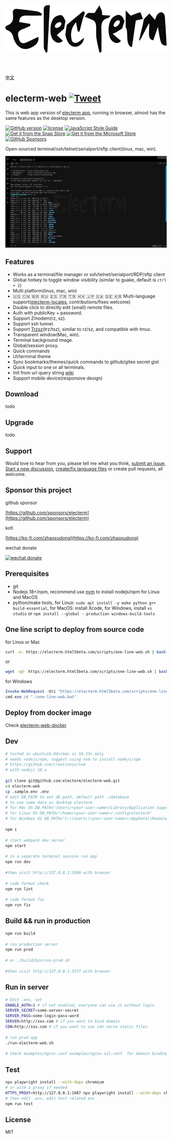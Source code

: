 <h1 align="center" style="padding-top: 60px;padding-bottom: 40px;">
    <a href="https://electerm.github.io/electerm">
        <img src="https://github.com/electerm/electerm-resource/raw/master/static/images/electerm.png", alt="" />
    </a>
</h1>

[中文](README_cn.md)

# electerm-web [![Tweet](https://img.shields.io/twitter/url/http/shields.io.svg?style=social)](https://twitter.com/intent/tweet?text=Open%20sourced%20terminal%2Fssh%2Fsftp%20client(linux%2C%20mac%2C%20win)&url=https%3A%2F%2Fgithub.com%2Felecterm%2Felecterm-web&hashtags=electerm,ssh,terminal,sftp)

This is web app version of [electerm app](https://github.com/electerm/electerm), running in browser, almost has the same features as the desktop version.

[![GitHub version](https://img.shields.io/github/release/electerm/electerm/all.svg)](https://github.com/electerm/electerm/releases)
[![license](https://img.shields.io/github/license/electerm/electerm.svg)](https://github.com/electerm/electerm-dev/blob/master/LICENSE)
[![JavaScript Style Guide](https://img.shields.io/badge/code_style-standard-brightgreen.svg)](https://standardjs.com)
[![Get it from the Snap Store](https://img.shields.io/badge/Snap-Store-green)](https://snapcraft.io/electerm)
[![Get it from the Microsoft Store](https://img.shields.io/badge/Microsoft-Store-blue)](https://www.microsoft.com/store/apps/9NCN7272GTFF)
[![GitHub Sponsors](https://img.shields.io/github/sponsors/electerm?label=Sponsors)](https://github.com/sponsors/electerm)

Open-sourced terminal/ssh/telnet/serialport/sftp client(linux, mac, win).

<div align="center">
  <img src="https://github.com/electerm/electerm-resource/raw/master/static/images/electerm.gif", alt="" />
</div>

## Features

- Works as a terminal/file manager or ssh/telnet/serialport/RDP/sftp client
- Global hotkey to toggle window visibility (similar to guake, default is `ctrl + 2`)
- Multi platform(linux, mac, win)
- 🇺🇸 🇨🇳 🇧🇷 🇷🇺 🇪🇸 🇫🇷 🇹🇷 🇭🇰 🇯🇵 🇸🇦 🇩🇪 🇰🇷 Multi-language support([electerm-locales](https://github.com/electerm/electerm-locales), contributions/fixes welcome)
- Double click to directly edit (small) remote files.
- Auth with publicKey + password.
- Support Zmodem(rz, sz).
- Support ssh tunnel.
- Support [Trzsz](https://github.com/trzsz/trzsz)(trz/tsz), similar to rz/sz, and compatible with tmux.
- Transparent window(Mac, win).
- Terminal background image.
- Global/session proxy.
- Quick commands
- UI/terminal theme
- Sync bookmarks/themes/quick commands to github/gitee secret gist
- Quick input to one or all terminals.
- Init from url query string [wiki](https://github.com/electerm/electerm-web/wiki/Init-from-url-query-string)
- Support mobile device(responsive design)

## Download

todo

## Upgrade

todo

## Support

Would love to hear from you, please tell me what you think, [submit an issue](https://github.com/electerm/electerm-web/issues/new/choose), [Start a new discussion](https://github.com/electerm/electerm-web/discussions/new), [create/fix language files](https://github.com/electerm/electerm-locales) or create pull requests, all welcome.

## Sponsor this project

github sponsor

[https://github.com/sponsors/electerm](https://github.com/sponsors/electerm)

kofi

[https://ko-fi.com/zhaoxudong](https://ko-fi.com/zhaoxudong)

wechat donate

[![wechat donate](https://electerm.html5beta.com/electerm-wechat-donate.png)](https://github.com/electerm)

## Prerequisites

- git
- Nodejs 18+/npm, recommend use [nvm](https://github.com/nvm-sh/nvm) to install nodejs/npm for Linux and MacOS
- python/make tools, for Linux: `sudo apt install -y make python g++ build-essential`, for MacOS: install Xcode, for Windows, install `vs studio` or `npm install --global --production windows-build-tools`

## One line script to deploy from source code

for Linux or Mac

```sh
curl -o- https://electerm.html5beta.com/scripts/one-line-web.sh | bash
```
or

```sh
wget -qO- https://electerm.html5beta.com/scripts/one-line-web.sh | bash
```

for Windows

```powershell
Invoke-WebRequest -Uri "https://electerm.html5beta.com/scripts/one-line-web.bat" -OutFile "one-line-web.bat"
cmd.exe /c ".\one-line-web.bat"

```

## Deploy from docker image

Check [electerm-web-docker](https://github.com/electerm/electerm-web-docker)

## Dev

```bash
# tested in ubuntu16.04+/mac os 10.13+ only
# needs nodejs/npm, suggest using nvm to install nodejs/npm
# https://github.com/creationix/nvm
# with nodejs 18.x

git clone git@github.com:electerm/electerm-web.git
cd electerm-web
cp .sample.env .env
# edit DB_PATH to set db path, default path ./database
# to use same data as desktop electerm
# for Mac OS DB_PATH="/Users/<your-user-name>/Library/Application Support/electerm"
# for Linux OS DB_PATH="/home/<your-user-name>/.config/electerm"
# for Windows OS DB_PATH="C:\\Users\\<your-user-name>\\AppData\\Roaming\\electerm"

npm i

# start webpack dev server
npm start

# in a separate terminal session run app
npm run dev

#then visit http://127.0.0.1:5580 with browser

# code format check
npm run lint

# code format fix
npm run fix
```

## Build && run in production

```sh
npm run build

# run production server
npm run prod

# or ./build/bin/run-prod.sh

#then visit http://127.0.0.1:5577 with browser
```

## Run in server

```sh
# Edit .env, set
ENABLE_AUTH=1 # if not enabled, everyone can use it without login
SERVER_SECRET=some-server-secret
SERVER_PASS=some-login-pass-word
SERVER=http://xxx.com # if you want to bind domain
CDN=http://xxx.com # if you want to use cdn serve static files

# run prod app
./run-electerm-web.sh

# Check examples/nginx.conf examples/nginx-ssl.conf  for domain binding nginx conf example
```

## Test

```bash
npx playwright install --with-deps chromium
# or with a proxy if needed
HTTPS_PROXY=http://127.0.0.1:1087 npx playwright install --with-deps chromium
# then edit .env, edit test related env
npm run test
```

## License

MIT
